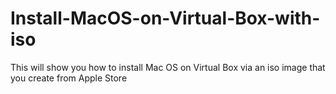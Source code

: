 # Install-MacOS-on-Virtual-Box-with-iso
This will show you how to install Mac OS on Virtual Box via an iso image that you create from Apple Store
